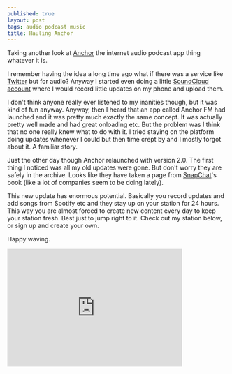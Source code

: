 ```yaml
---
published: true
layout: post
tags: audio podcast music
title: Hauling Anchor
---
```

Taking another look at [Anchor](https://anchor.fm) the internet audio podcast app thing whatever it is.

I remember having the idea a long time ago what if there was a service like [Twitter](http://twitter.com/phocks) but for audio? Anyway I started even doing a little [SoundCloud account](https://soundcloud.com/xphocks) where I would record little updates on my phone and upload them.

I don't think anyone really ever listened to my inanities though, but it was kind of fun anyway. Anyway, then I heard that an app called Anchor FM had launched and it was pretty much exactly the same concept. It was actually pretty well made and had great onloading etc. But the problem was I think that no one really knew what to do with it. I tried staying on the platform doing updates whenever I could but then time crept by and I mostly forgot about it. A familiar story.

Just the other day though Anchor relaunched with version 2.0. The first thing I noticed was all my old updates were gone. But don't worry they are safely in the archive. Looks like they have taken a page from [SnapChat](https://www.snapchat.com/add/phocksx)'s book (like a lot of companies seem to be doing lately). 

This new update has enormous potential. Basically you record updates and add songs from Spotify etc and they stay up on your station for 24 hours. This way you are almost forced to create new content every day to keep your station fresh. Best just to jump right to it. Check out my station below, or sign up and create your own.

Happy waving.

<iframe src="https://anchor.fm/e/9c0f2c?at=66580" height="270px" width="400px" frameborder="0" scrolling="no"></iframe>
